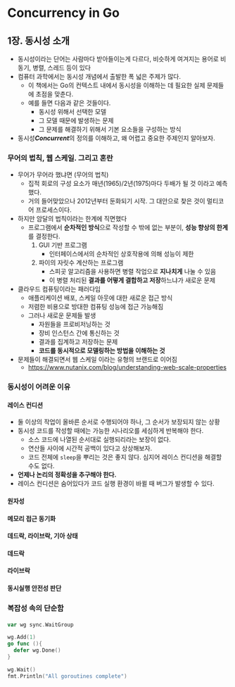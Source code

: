 # Concurrency in Go

## 1장. 동시성 소개

- 동시성이라는 단어는 사람마다 받아들이는게 다르다, 비슷하게 여겨지는 용어로 비동기, 병렬, 스레드 등이 있다
- 컴퓨터 과학에서는 동시성 개념에서 출발한 폭 넓은 주제가 많다.
  - 이 책에서는 Go의 컨텍스트 내에서 동시성을 이해하는 데 필요한 실제 문제들에 초점을 맞춘다.
  - 예를 들면 다음과 같은 것들이다.
    - 동시성 위해서 선택한 모델
    - 그 모델 때문에 발생하는 문제
    - 그 문제를 해결하기 위해서 기본 요소들을 구성하는 방식
- 동시성***Concurrent***의 정의를 이해하고, 왜 어렵고 중요한 주제인지 알아보자. 

### 무어의 법칙, 웹 스케일. 그리고 혼란

- 무어가 무어라 했냐면 (무어의 법칙)
  - 집적 회로의 구성 요소가 매년(1965)/2년(1975)마다 두배가 될 것 이라고 예측했다. 
  - 거의 들어맞았으나 2012년부터 둔화되기 시작. 그 대안으로 찾은 것이 멀티코어 프로세스이다.
- 하지만 암달의 법칙이라는 한계에 직면했다
  - 프로그램에서 **순차적인 방식**으로 작성할 수 밖에 없는 부분이, **성능 향상의 한계**를 결정한다.
    1. GUI 기반 프로그램
       - 인터페이스에서의 순차적인 상호작용에 의해 성능이 제한
    2. 파이의 자릿수 계산하는 프로그램
       - 스피곳 알고리즘을 사용하면 병렬 작업으로 **지나치게** 나눌 수 있음
       - 이 병렬 처리된 **결과를 어떻게 결합하고 저장**하느냐가 새로운 문제
- 클라우드 컴퓨팅이라는 패러다임
  - 애플리케이션 배포, 스케일 아웃에 대한 새로운 접근 방식 
  - 저렴한 비용으로 방대한 컴퓨팅 성능에 접근 가능해짐
  - 그러나 새로운 문제들 발생
    - 자원들을 프로비저닝하는 것
    - 장비 인스턴스 간에 통신하는 것
    - 결과를 집계하고 저장하는 문제
    - **코드를 동시적으로 모델링하는 방법을 이해하는 것**
- 문제들이 해결되면서 웹 스케일 이라는 유형의 브랜드로 이어짐
  - https://www.nutanix.com/blog/understanding-web-scale-properties

### 동시성이 어려운 이유

#### 레이스 컨디션

- 둘 이상의 작업이 올바른 순서로 수행되어야 하나, 그 순서가 보장되지 않는 상황
- 동시성 코드를 작성할 때에는 가능한 시나리오를 세심하게 반복해야 한다.
  - 소스 코드에 나열된 순서대로 실행되리라는 보장이 없다.
  - 연산들 사이에 시간적 공백이 있다고 상상해보자.
  - 코드 전체에 `sleep`을 뿌리는 것은 좋지 않다. 심지어 레이스 컨디션을 해결할 수도 없다.
- **언제나 논리의 정확성을 추구해야 한다.**
- 레이스 컨디션은 숨어있다가 코드 실행 환경이 바뀔 때 버그가 발생할 수 있다.

#### 원자성

#### 메모리 접근 동기화

#### 데드락, 라이브락, 기아 상태

#### 데드락

#### 라이브락

#### 동시실행 안전성 판단



### 복잡성 속의 단순함

#### 

```go
var wg sync.WaitGroup

wg.Add(1)
go func (){
  defer wg.Done()
}

wg.Wait()
fmt.Println("All goroutines complete")
```

